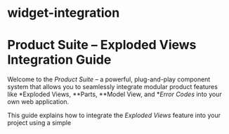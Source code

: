 # widget-integration

# Product Suite – Exploded Views Integration Guide

Welcome to the *Product Suite* – a powerful, plug-and-play component system that allows you to seamlessly integrate modular product features like *Exploded Views, **Parts, **Model View, and **Error Codes* into your own web application.

This guide explains how to integrate the *Exploded Views* feature into your project using a simple <script> tag and a container <div>.

---

## Features

-  Exploded Views (interactive)
-  Parts display
-  Error Codes mapping
-  Model View visualization
-  Fully customizable (colors, radius, layout)

---

## Installation & Usage

### 1. Add the Script Tag

Paste the following <script> tag *anywhere in your HTML or in your Next.js/React component (e.g., in useEffect)*:

```html
<script
  id="onsense-product-suite"
  src="https://product-suite-hazel.vercel.app/product-suite.js"
  data-color="#041E50"
  data-text-color="#252928"
  data-border-radius="3px"
  data-model-id="your_model_id"
  data-model-number="your_model_number"
  data-part-id="part_id"
  data-user-id="your_user_id"
  data-project-id="your_project_id"
  data-origin="https://your-website.com"
  data-questions='[{"question": "Example?"}]'
  defer
></script>




| Attribute            | Description                                                          |
| -------------------- | -------------------------------------------------------------------- |
| data-color         | Primary theme color (e.g., brand color)                              |
| data-text-color    | Text color inside the component                                      |
| data-border-radius | Border radius for rounded corners (e.g., 3px, 8px)               |
| data-model-id      | Unique identifier for the model being viewed                         |
| data-model-number  | Model number to display                                              |
| data-part-id       | Default part ID to highlight                                         |
| data-user-id       | Your User ID (provided by Product Suite team)                        |
| data-project-id    | Your Project ID (provided by Product Suite team)                     |
| data-origin        | The domain where the widget is embedded (for security)               |
| data-questions     | JSON string of any preloaded questions you want passed to the widget |


2. Add the Container
<div>Wherever you want to display the Exploded Views, simply add the following <div>:


<div
  id="onsense-exploded-views"
  class="h-[1700px] md:h-[1200px] w-full mb-10"
></div>

